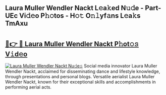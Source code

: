 ## Laura Muller Wendler Nackt L𝚎a𝚔ed N𝚞𝚍e - Part-UEc Vi𝚍𝚎o P𝚑𝚘tos - H𝚘𝚝 O𝚗𝚕yf𝚊ns L𝚎a𝚔s TmAxu

# <h2><a href="http://kf1wc0.oniu.top/?m=Laura+Muller+Wendler+Nackt">🔗👉 🔴 Laura Muller Wendler Nackt P𝚑ot𝚘𝚜 V𝚒d𝚎o</a></h2>

[![Laura Muller Wendler Nackt Nu𝚍e𝚜](https://i.imgur.com/0qMVB7G.gif)](http://kf1wc0.oniu.top/?m=Laura+Muller+Wendler+Nackt)
Social media innovator Laura Muller Wendler Nackt, acclaimed for disseminating dance and lifestyle knowledge, through presentations and personal blogs. Versatile aerialist Laura Muller Wendler Nackt, known for their exceptional skills and accomplishments in performing aerial acts.  
